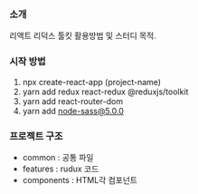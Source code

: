 ### 소개
  리액트 리덕스 툴킷 활용방법 및 스터디 목적.

### 시작 방법

1. npx create-react-app (project-name)
2. yarn add redux react-redux @reduxjs/toolkit
3. yarn add react-router-dom
4. yarn add node-sass@5.0.0

### 프로젝트 구조
- common : 공통 파일
- features : rudux 코드
- components : HTML각 컴포넌트
